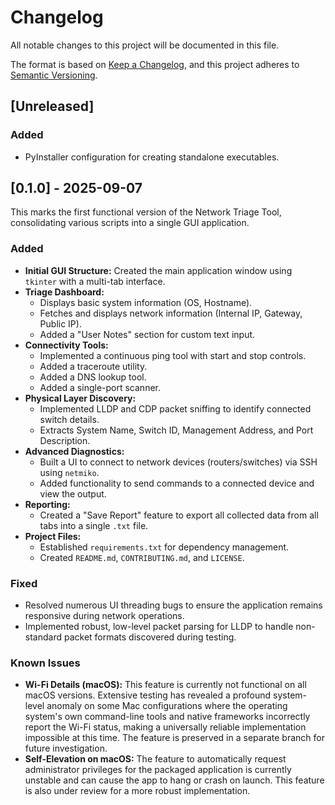 # Changelog

All notable changes to this project will be documented in this file.

The format is based on [Keep a Changelog](https://keepachangelog.com/en/1.0.0/),
and this project adheres to [Semantic Versioning](https://semver.org/spec/v2.0.0.html).

## [Unreleased]

### Added
- PyInstaller configuration for creating standalone executables.

## [0.1.0] - 2025-09-07

This marks the first functional version of the Network Triage Tool, consolidating various scripts into a single GUI application.

### Added
- **Initial GUI Structure:** Created the main application window using `tkinter` with a multi-tab interface.
- **Triage Dashboard:**
  - Displays basic system information (OS, Hostname).
  - Fetches and displays network information (Internal IP, Gateway, Public IP).
  - Added a "User Notes" section for custom text input.
- **Connectivity Tools:**
  - Implemented a continuous ping tool with start and stop controls.
  - Added a traceroute utility.
  - Added a DNS lookup tool.
  - Added a single-port scanner.
- **Physical Layer Discovery:**
  - Implemented LLDP and CDP packet sniffing to identify connected switch details.
  - Extracts System Name, Switch ID, Management Address, and Port Description.
- **Advanced Diagnostics:**
  - Built a UI to connect to network devices (routers/switches) via SSH using `netmiko`.
  - Added functionality to send commands to a connected device and view the output.
- **Reporting:**
  - Created a "Save Report" feature to export all collected data from all tabs into a single `.txt` file.
- **Project Files:**
  - Established `requirements.txt` for dependency management.
  - Created `README.md`, `CONTRIBUTING.md`, and `LICENSE`.

### Fixed
- Resolved numerous UI threading bugs to ensure the application remains responsive during network operations.
- Implemented robust, low-level packet parsing for LLDP to handle non-standard packet formats discovered during testing.

### Known Issues
- **Wi-Fi Details (macOS):** This feature is currently not functional on all macOS versions. Extensive testing has revealed a profound system-level anomaly on some Mac configurations where the operating system's own command-line tools and native frameworks incorrectly report the Wi-Fi status, making a universally reliable implementation impossible at this time. The feature is preserved in a separate branch for future investigation.
- **Self-Elevation on macOS:** The feature to automatically request administrator privileges for the packaged application is currently unstable and can cause the app to hang or crash on launch. This feature is also under review for a more robust implementation.